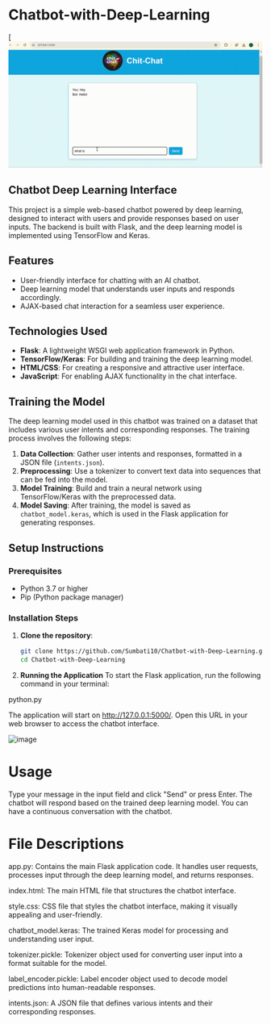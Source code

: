 # Chatbot-with-Deep-Learning

[![Demo Video](https://github.com/Sumbati10/Chatbot-with-Deep-Learning/blob/main/Recording%202024-10-24%20205542%20(1).gif)

## Chatbot Deep Learning Interface

This project is a simple web-based chatbot powered by deep learning, designed to interact with users and provide responses based on user inputs. The backend is built with Flask, and the deep learning model is implemented using TensorFlow and Keras.

## Features

- User-friendly interface for chatting with an AI chatbot.
- Deep learning model that understands user inputs and responds accordingly.
- AJAX-based chat interaction for a seamless user experience.

## Technologies Used

- **Flask**: A lightweight WSGI web application framework in Python.
- **TensorFlow/Keras**: For building and training the deep learning model.
- **HTML/CSS**: For creating a responsive and attractive user interface.
- **JavaScript**: For enabling AJAX functionality in the chat interface.

## Training the Model

The deep learning model used in this chatbot was trained on a dataset that includes various user intents and corresponding responses. The training process involves the following steps:

1. **Data Collection**: Gather user intents and responses, formatted in a JSON file (`intents.json`).
2. **Preprocessing**: Use a tokenizer to convert text data into sequences that can be fed into the model.
3. **Model Training**: Build and train a neural network using TensorFlow/Keras with the preprocessed data.
4. **Model Saving**: After training, the model is saved as `chatbot_model.keras`, which is used in the Flask application for generating responses.

## Setup Instructions

### Prerequisites

- Python 3.7 or higher
- Pip (Python package manager)

### Installation Steps

1. **Clone the repository**:
   ```bash
   git clone https://github.com/Sumbati10/Chatbot-with-Deep-Learning.git
   cd Chatbot-with-Deep-Learning
   
2. **Running the Application**
To start the Flask application, run the following command in your terminal:


python.py



The application will start on http://127.0.0.1:5000/. Open this URL in your web browser to access the chatbot interface.

<img width="946" alt="image" src="https://github.com/user-attachments/assets/08a1964e-91f9-4e24-82e4-ad76f16212f4">

# Usage
Type your message in the input field and click "Send" or press Enter.
The chatbot will respond based on the trained deep learning model.
You can have a continuous conversation with the chatbot.

# File Descriptions
app.py: Contains the main Flask application code. It handles user requests, processes input through the deep learning model, and returns responses.

index.html: The main HTML file that structures the chatbot interface.

style.css: CSS file that styles the chatbot interface, making it visually appealing and user-friendly.

chatbot_model.keras: The trained Keras model for processing and understanding user input.

tokenizer.pickle: Tokenizer object used for converting user input into a format suitable for the model.

label_encoder.pickle: Label encoder object used to decode model predictions into human-readable responses.

intents.json: A JSON file that defines various intents and their corresponding responses.

